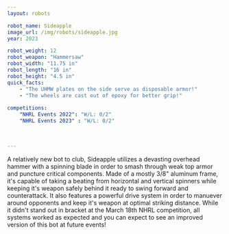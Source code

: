 ```yaml
---
layout: robots

robot_name: Sideapple 
image_url: /img/robots/sideapple.jpg
year: 2023

robot_weight: 12
robot_weapon: "Hammersaw"
robot_width: "11.75 in"
robot_length: "16 in"
robot_height: "4.5 in"
quick_facts:
    - "The UHMW plates on the side serve as disposable armor!"
    - "The wheels are cast out of epoxy for better grip!"
    
competitions:
    "NHRL Events 2022": "W/L: 0/2"
    "NHRL Events 2023" : "W/L: 0/2"
    
    

---
```


A relatively new bot to club, Sideapple utilizes a devasting overhead hammer with a spinning blade in order to smash through weak top armor and puncture critical components. Made of a mostly 3/8" aluminum frame, it's capable of taking a beating from horizontal and vertical spinners while keeping it's weapon safely behind it ready to swing forward and counterattack. It also features a powerful drive system in order to manuever around opponents and keep it's weapon at optimal striking distance. While it didn't stand out in bracket at the March 18th NHRL competition, all systems worked as expected and you can expect to see an improved version of this bot at future events!



    
